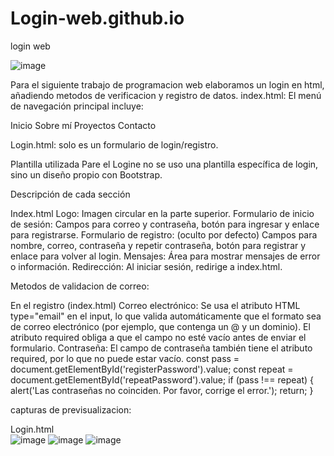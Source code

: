 # Login-web.github.io
login web

![image](https://github.com/user-attachments/assets/7c9f0350-6993-4fc3-80b3-5141c466fc02)


Para el siguiente trabajo de programacion web elaboramos un login en html, añadiendo metodos de verificacion y registro de datos.
index.html: El menú de navegación principal incluye:

Inicio
Sobre mí
Proyectos
Contacto

Login.html: solo es un formulario de login/registro.

Plantilla utilizada
Pare el Logine no se uso una plantilla específica de login, sino un diseño propio con Bootstrap.

Descripción de cada sección

Index.html
Logo: Imagen circular en la parte superior.
Formulario de inicio de sesión: Campos para correo y contraseña, botón para ingresar y enlace para registrarse.
Formulario de registro: (oculto por defecto) Campos para nombre, correo, contraseña y repetir contraseña, botón para registrar y enlace para volver al login.
Mensajes: Área para mostrar mensajes de error o información.
Redirección: Al iniciar sesión, redirige a index.html.

Metodos de validacion de correo:

En el registro (index.html)
Correo electrónico:
Se usa el atributo HTML type="email" en el input, lo que valida automáticamente que el formato sea de correo electrónico (por ejemplo, que contenga un @ y un dominio).
El atributo required obliga a que el campo no esté vacío antes de enviar el formulario.
Contraseña:
El campo de contraseña también tiene el atributo required, por lo que no puede estar vacío.
const pass = document.getElementById('registerPassword').value;
const repeat = document.getElementById('repeatPassword').value;
if (pass !== repeat) {
  alert('Las contraseñas no coinciden. Por favor, corrige el error.');
  return;
}


capturas de previsualizacion:

Login.html  
![image](https://github.com/user-attachments/assets/7fa17122-3ecf-4a55-8601-db6ad7651814)
![image](https://github.com/user-attachments/assets/caef22b7-266a-491c-8309-cdd64d883f59)
![image](https://github.com/user-attachments/assets/196ed4b9-e3b4-4771-8df2-b958aa637198)
